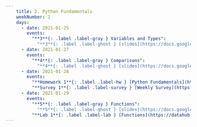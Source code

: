 ```yaml
---
    title: 2. Python Fundamentals
    weekNumber: 2
    days:
      - date: 2021-01-25
        events:
          "**3**{: .label .label-gray } Variables and Types":
            "**3**{: .label .label-ghost } [slides](https://docs.google.com/presentation/d/1CLTb64qMuVUOiYZH6Il_qVJPQq3dc1llJimauBfgD_s/edit?usp=sharing) • [code](https://datahub.berkeley.edu/hub/user-redirect/git-sync?repo=https://github.com/surajrampure/data-94-sp21&subPath=lecture/lec03/lec03.ipynb) • [code HTML](resources/assets/lecture/lec03/lec03.html) • [QC](https://edstem.org/us/courses/3251/lessons/7743/slides/37528) • readings: [CIT 3.2](https://www.inferentialthinking.com/chapters/03/2/Names.html), [4.2](https://www.inferentialthinking.com/chapters/04/2/Strings.html); [SPR 5](https://cs.stanford.edu/people/nick/py/python-var.html)"
      - date: 2021-01-27
        events:
          "**4**{: .label .label-gray } Comparisons":
            "**4**{: .label .label-ghost } [slides](https://docs.google.com/presentation/d/1NsbDVHIq6Tdc8GM38pmnKLkXLcwFgsnXCai2Y9mgzas/edit#slide=id.p) • [code](https://datahub.berkeley.edu/hub/user-redirect/git-sync?repo=https://github.com/surajrampure/data-94-sp21&subPath=lecture/lec04/lec04.ipynb) • [code HTML](resources/assets/lecture/lec04/lec04.html) • [QC](https://edstem.org/us/courses/3251/lessons/7749/slides/37552) • readings: [CIT 4.3](https://www.inferentialthinking.com/chapters/04/3/Comparison.html)"
      - date: 2021-01-28
        events:
          "**Homework 1**{: .label .label-hw } [Python Fundamentals](https://datahub.berkeley.edu/hub/user-redirect/git-sync?repo=https://github.com/surajrampure/data-94-sp21&subPath=hw/hw01/hw01.ipynb) **(due Feb. 3)**":
          "**Survey 1**{: .label .label-survey } [Weekly Survey](https://docs.google.com/forms/d/e/1FAIpQLSeac_lj2dE2VPuJ4ierVd0d_0Kv1TJk6BQo8iivrqVqGjJ3ug/viewform) **(due Feb. 3)**":
      - date: 2021-01-29
        events:
          "**5**{: .label .label-gray } Functions":
            "**5**{: .label .label-ghost } [slides](https://docs.google.com/presentation/d/1Qsu838yy1yYa7axpAW8mo0Of4WgSspl6fOQJnbIs4II/edit#slide=id.p) • [code](https://datahub.berkeley.edu/hub/user-redirect/git-sync?repo=https://github.com/surajrampure/data-94-sp21&subPath=lecture/lec05/lec05.ipynb) • [code HTML](resources/assets/lecture/lec05/lec05.html) • [QC](https://edstem.org/us/courses/3251/lessons/7816/slides/38013) • readings: [CIT 8.0](https://www.inferentialthinking.com/chapters/08/Functions_and_Tables.html), [SPR 7](https://cs.stanford.edu/people/nick/py/python-function.html)"
          "**Lab 1**{: .label .label-lab } [Functions](https://datahub.berkeley.edu/hub/user-redirect/git-sync?repo=https://github.com/surajrampure/data-94-sp21&subPath=lab/lab01/lab01.ipynb)":
---
```

